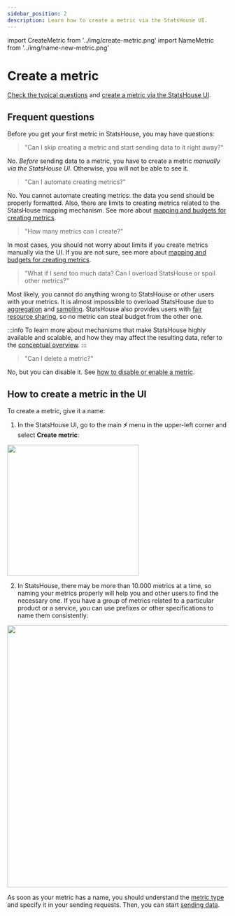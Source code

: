 ```yaml
---
sidebar_position: 2
description: Learn how to create a metric via the StatsHouse UI.
---
```

import CreateMetric from '../img/create-metric.png'
import NameMetric from '../img/name-new-metric.png'

# Create a metric

[Check the typical questions](#frequent-questions) 
and [create a metric via the StatsHouse UI](#how-to-create-a-metric-in-the-ui).

## Frequent questions

Before you get your first metric in StatsHouse, you may have questions:

> "Can I skip creating a metric and start sending data to it right away?"

No. _Before_ sending data to a metric, you have to create a metric _manually via the StatsHouse UI_.
Otherwise, you will not be able to see it.

> "Can I automate creating metrics?"

No. You cannot automate creating metrics: the data you send should be properly formatted. Also, there are limits to 
creating metrics related to the StatsHouse mapping mechanism. 
See more about [mapping and budgets for creating metrics](../conceptual-overview.md#mapping-and-budgets-for-creating-metrics).

> "How many metrics can I create?"
 
In most cases, you should not worry about limits if you create metrics manually via the UI. If you are not sure, see 
more about [mapping and budgets for creating metrics](../conceptual-overview.md#mapping-and-budgets-for-creating-metrics).

> "What if I send too much data? Can I overload StatsHouse or spoil other metrics?"

Most likely, you cannot do anything wrong to StatsHouse or other users with your metrics. It is almost 
impossible to overload StatsHouse due to [aggregation](../conceptual-overview.md#aggregation) 
and [sampling](../conceptual-overview.md#sampling). 
StatsHouse also provides users with [fair resource sharing](../conceptual-overview.md#fair-resource-sharing), 
so no metric can steal budget from the other one.

:::info
To learn more about mechanisms that make StatsHouse highly available and scalable, and how they may affect the 
resulting data, refer to the [conceptual overview](../conceptual-overview.md).
:::

> "Can I delete a metric?"

No, but you can disable it. See [how to disable or enable a metric](edit-metrics.md#disabling-a-metric).

## How to create a metric in the UI

To create a metric, give it a name:

1. In the StatsHouse UI, go to the main **⚡** menu in the upper-left corner and select **Create metric**:

<img src={CreateMetric} width="300"/>

2. In StatsHouse, there may be more than 10.000 metrics at a time, so naming your metrics properly will help you and 
   other users to find the necessary one.
If you have a group of metrics related to a particular product or a service, you can use prefixes or other 
specifications to name them consistently:

<img src={NameMetric} width="600"/>

As soon as your metric has a name, you should understand the [metric type](edit-metrics.md#metric-type) and specify it in 
your sending requests. Then, you can start [sending data](send-data.md).

